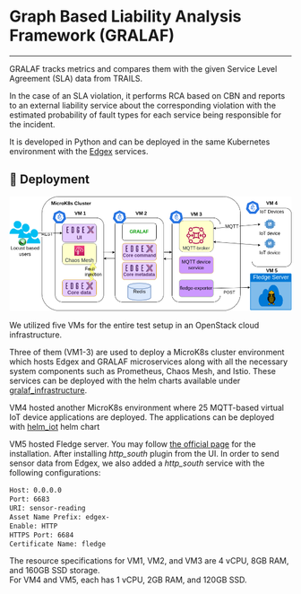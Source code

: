 # Graph Based Liability Analysis Framework (GRALAF)

-----------------------------------------

GRALAF tracks metrics and compares them with the given Service Level Agreement (SLA) data from TRAILS. 

In the case of an SLA violation, it performs RCA based on CBN and reports to an external liability service about the corresponding violation with the estimated probability of fault types for each service being responsible for the incident. 

It is developed in Python and can be deployed in the same Kubernetes environment with the [Edgex](https://github.com/edgexfoundry/edgex-go) services.

## :wrench: Deployment

<img src="images/useCase.png" alt="use case"/>

We utilized five VMs for the entire test setup in an OpenStack cloud infrastructure.

Three of them (VM1-3) are used to deploy a MicroK8s cluster environment which hosts Edgex and GRALAF microservices along with all the necessary system components such as Prometheus, Chaos Mesh, and Istio. 
These services can be deployed with the helm charts available under [gralaf_infrastructure](helm_charts/gralaf_infrastructure).

VM4 hosted another MicroK8s environment where 25 MQTT-based virtual IoT device applications are deployed. The applications can be deployed with [helm_iot](helm_charts/helm_iot) helm chart

VM5 hosted Fledge server. You may follow [the official page](https://github.com/fledge-iot/fledge) for the installation. After installing *http_south* plugin from the UI. In order to send sensor data from Edgex, we also added a *http_south* service with the following configurations:
```
Host: 0.0.0.0
Port: 6683
URI: sensor-reading
Asset Name Prefix: edgex-
Enable: HTTP
HTTPS Port: 6684
Certificate Name: fledge
```


The resource specifications for VM1, VM2, and VM3 are 4 vCPU, 8GB RAM, and 160GB SSD storage.<br />
For VM4 and VM5, each has 1 vCPU, 2GB RAM, and 120GB SSD.
